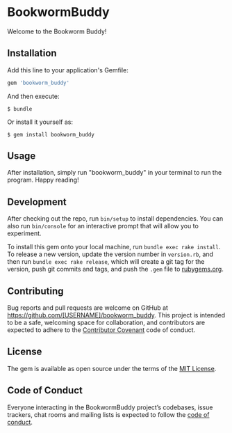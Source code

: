 # BookwormBuddy

Welcome to the Bookworm Buddy! 

## Installation

Add this line to your application's Gemfile:

```ruby
gem 'bookworm_buddy'
```

And then execute:

    $ bundle

Or install it yourself as:

    $ gem install bookworm_buddy

## Usage

After installation, simply run "bookworm_buddy" in your terminal to run the program. Happy reading!

## Development

After checking out the repo, run `bin/setup` to install dependencies. You can also run `bin/console` for an interactive prompt that will allow you to experiment.

To install this gem onto your local machine, run `bundle exec rake install`. To release a new version, update the version number in `version.rb`, and then run `bundle exec rake release`, which will create a git tag for the version, push git commits and tags, and push the `.gem` file to [rubygems.org](https://rubygems.org).

## Contributing

Bug reports and pull requests are welcome on GitHub at https://github.com/[USERNAME]/bookworm_buddy. This project is intended to be a safe, welcoming space for collaboration, and contributors are expected to adhere to the [Contributor Covenant](http://contributor-covenant.org) code of conduct.

## License

The gem is available as open source under the terms of the [MIT License](https://opensource.org/licenses/MIT).

## Code of Conduct

Everyone interacting in the BookwormBuddy project’s codebases, issue trackers, chat rooms and mailing lists is expected to follow the [code of conduct](https://github.com/[USERNAME]/bookworm_buddy/blob/master/CODE_OF_CONDUCT.md).
